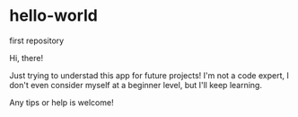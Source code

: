 # hello-world
first repository

Hi, there!

Just trying to understad this app for future projects!
I'm not a code expert, I don't even consider myself at a beginner level, but I'll keep learning.

Any tips or help is welcome!
